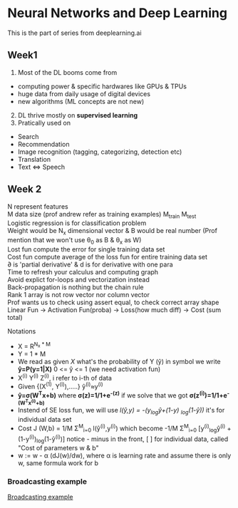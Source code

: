 # Neural Networks and Deep Learning
This is the part of series from deeplearning.ai 

## Week1
1. Most of the DL booms come from
* computing power & specific hardwares like GPUs & TPUs
* huge data from daily usage of digital devices 
* new algorithms (ML concepts are not new)

2. DL thrive mostly on **supervised learning**
3. Pratically used on 
* Search 
* Recommendation
* Image recognition (tagging, categorizing, detection etc)
* Translation
* Text <=> Speech 
## Week 2 
N represent features<br>
M data size (prof andrew refer as training examples) M<sub>train</sub> M<sub>test</sub><br>
Logistic regression is for classification problem<br>
Weight would be N<sub>x</sub> dimensional vector & B would be real number (Prof mention that we won't use θ<sub>0</sub> as B & θ<sub>x</sub> as W)<br>
Lost fun compute the error for single training data set<br>
Cost fun compute average of the loss fun for entire training data set<br>
∂ is 'partial derivative' & d is for derivative with one para<br>
Time to refresh your calculus and computing graph<br>
Avoid explict for-loops and vectorization instead<br>
Back-propagation is nothing but the chain rule<br>
Rank 1 array is not row vector nor column vector<br>
Prof wants us to check using assert equal, to check correct array shape<br>
Linear Fun -> Activation Fun(proba) -> Loss(how much diff) -> Cost (sum total)

Notations<br>
  * X = R<sup>N<sub>x</sub> * M</sup>
  * Y = 1 * M
  * We read as given *X* what's the probability of Y (ŷ) in symbol we write **ŷ=P(y=1|X)** 0 <= ŷ <= 1 (we need activation fun)
  * X<sup>(i)</sup> Y<sup>(i)</sup> Z<sup>(i)</sup>, i refer to i-th of data
  * Given {(X<sup>(1)</sup>, Y<sup>(i)</sup>),.....} ŷ<sup>(i)</sup>≈y<sup>(i)</sup>
  *  **ŷ=σ(W<sup>T</sup>x+b)** where **σ(z)=1/1+e<sup>-(z)</sup>** if we solve that we got **σ(z<sup>(i)</sup>)=1/1+e<sup>-(W<sup>T</sup>x<sup>(i)</sup>+b)</sup>**
  * Instend of SE loss fun, we will use *l(ŷ,y) = -(y<sub>log</sub>ŷ+(1-y) <sub>log</sub>(1-ŷ))* it's for individual data set
  * Cost J (W,b) = 1/M Σ<sup>M</sup><sub>i=0</sub> l(ŷ<sup>(i)</sup>,y<sup>(i)</sup>) which become -1/M Σ<sup>M</sup><sub>i=0</sub> [y<sup>(i)</sup><sub>log</sub>ŷ<sup>(i)</sup> + (1-y<sup>(i)</sup>)<sub>log</sub>(1-ŷ<sup>(i)</sup>)] notice - minus in the front, [ ] for individual data, called "Cost of parameters w & b"
  * w := w - α (dJ(w)/dw), where α is learning rate and assume there is only w, same formula work for b
### Broadcasting example
[Broadcasting example](/NN_DL(coursera)/Week2/broadcast.ipynb)